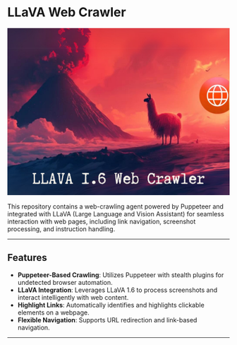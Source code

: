 # LLaVA Web Crawler

![LLaVA](LLaVA.png)

This repository contains a web-crawling agent powered by Puppeteer and integrated with LLaVA (Large Language and Vision Assistant) for seamless interaction with web pages, including link navigation, screenshot processing, and instruction handling.

---

## Features

- **Puppeteer-Based Crawling**: Utilizes Puppeteer with stealth plugins for undetected browser automation.
- **LLaVA Integration**: Leverages LLaVA 1.6 to process screenshots and interact intelligently with web content.
- **Highlight Links**: Automatically identifies and highlights clickable elements on a webpage.
- **Flexible Navigation**: Supports URL redirection and link-based navigation.

---
